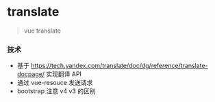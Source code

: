 # translate

> vue translate

### 技术

- 基于 https://tech.yandex.com/translate/doc/dg/reference/translate-docpage/ 实现翻译 API
- 通过 vue-resouce 发送请求
- bootstrap 注意 v4 v3 的区别
